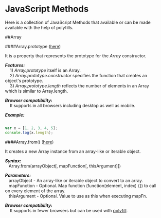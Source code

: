 # JavaScript Methods

Here is a collection of JavaScript Methods that available or can be made available with the help of polyfills.

##Array

####Array.prototype ([here](https://developer.mozilla.org/en-US/docs/Web/JavaScript/Reference/Global_Objects/Array/prototype))

It is a property that represents the prototype for the *Array* constructor.

***Features:***<br>
&nbsp;&nbsp;&nbsp; 1) *Array.prototype* itself is an Array.
<br>
&nbsp;&nbsp;&nbsp; 2) *Array.prototype.constructor* specifies the function that creates an object's prototype.
<br>
&nbsp;&nbsp;&nbsp; 3) *Array.prototype.length* reflects the number of elements in an Array which is similar to Array.length.

***Browser compatibility:***<br>
&nbsp;&nbsp;&nbsp; It supports in all browsers including desktop as well as mobile.

***Example:***<br>

```javascript

var x = [1, 2, 3, 4, 5];
console.log(x.length);

```

####Array.from() ([here](https://developer.mozilla.org/en-US/docs/Web/JavaScript/Reference/Global_Objects/Array/from))

It creates a new Array instance from an array-like or iterable object.

***Syntax:***<br>
&nbsp;&nbsp;&nbsp;Array.from(arrayObject[, mapFunction[, thisArgument]])

***Parameters:***<br>
&nbsp;&nbsp;&nbsp;arrayObject - An array-like or iterable object to convert to an array.<br>
&nbsp;&nbsp;&nbsp;mapFunction - Optional. Map function (function(element, index) {}) to call on every element of the array.<br>
&nbsp;&nbsp;&nbsp;thisArgument - Optional. Value to use as this when executing mapFn.<br>

***Browser compatibility:***<br>
&nbsp;&nbsp;&nbsp; It supports in fewer browsers but can be used with [polyfill](https://developer.mozilla.org/en-US/docs/Web/JavaScript/Reference/Global_Objects/Array/from#Polyfill).




